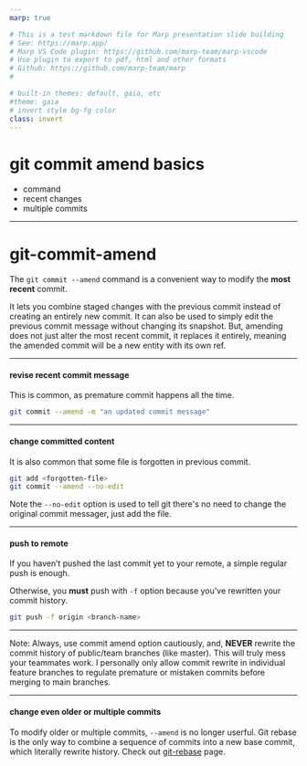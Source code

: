 ```yaml
---
marp: true

# This is a test markdown file for Marp presentation slide building
# See: https://marp.app/
# Marp VS Code plugin: https://github.com/marp-team/marp-vscode
# Use plugin to export to pdf, html and other formats
# Github: https://github.com/marp-team/marp
#

# built-in themes: default, gaia, etc
#theme: gaia
# invert style bg-fg color
class: invert
---
```


# git commit amend basics

- command
- recent changes
- multiple commits

---

# git-commit-amend

The ```git commit --amend``` command is a convenient way to modify the **most recent** commit.

It lets you combine staged changes with the previous commit instead of creating an entirely new commit. It can also be used to simply edit the previous commit message without changing its snapshot. But, amending does not just alter the most recent commit, it replaces it entirely, meaning the amended commit will be a new entity with its own ref.

---

#### revise recent commit message
This is common, as premature commit happens all the time.
```bash
git commit --amend -m "an updated commit message"
```

---

#### change committed content
It is also common that some file is forgotten in previous commit.
```bash
git add <forgotten-file>
git commit --amend --no-edit
```
Note the ```--no-edit``` option is used to tell git there's no need to change the original commit messager, just add the file.


---

#### push to remote
If you haven’t pushed the last commit yet to your remote, a simple regular push is enough. 

Otherwise, you **must** push with ```-f``` option because you’ve rewritten your commit history.
```bash
git push -f origin <branch-name>
```


---

Note: Always, use commit amend option cautiously, and, **NEVER** rewrite the commit history of public/team branches (like master). This will truly mess your teammates work. I personally only allow commit rewrite in individual feature branches to regulate premature or mistaken commits before merging to main branches.


---

#### change even older or multiple commits
To modify older or multiple commits, ```--amend``` is no longer userful. Git rebase is the only way to combine a sequence of commits into a new base commit, which literally rewrite history. Check out [git-rebase](./git-rebase.md) page.

